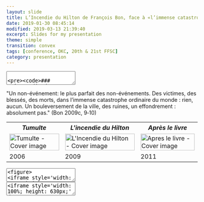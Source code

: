 ```yaml
---
layout: slide
title: L’Incendie du Hilton de François Bon, face à «l’immense catastrophe ordinaire du monde».
date: 2019-01-30 08:45:14
modified: 2019-03-13 21:39:40
excerpt: Slides for my presentation   
theme: simple
transition: convex
tags: [conference, OKC, 20th & 21st FFSC]
category: presentation
---
```




<!-- 1. Title  -->
<section data-markdown>
  <textarea data-template>

    ### _L’Incendie du Hilton_ de François Bon: Face à «l’immense catastrophe ordinaire du monde».


    Spyridon Simotas | PhD Candidate | @ss4ws</p>
    University of Virginia</p>
  </textarea>
</section>

<!-- SLIDE 1 (non-événement) -->

<section data-markdown>

"Un non-événement: le plus parfait des non-événements. Des victimes, des blessés, des morts, dans l’immense catastrophe ordinaire du monde : rien, aucun. Un bouleversement de la ville, des ruines, un effondrement : absolument pas." (Bon 2009c, 9‑10)

</section>



<!-- SLIDE 2 (covers) -->

<section>

<table style="width:100%;" >
  <tr>
    <th><em>Tumulte</em></th>
    <th><em>L'incendie du Hilton</em></th> 
    <th><em>Après le livre</em></th>
  </tr>
  <tr>
    <td><img src="https://www.fayard.fr/sites/default/files/styles/couv_livre/public/images/livres/couv/9782213629902-T.jpg?itok=bbwfYqpf" style="width:100%;" alt="Tumulte - Cover image"></td>
    <td><img src="https://www.albin-michel.fr/file/image/aGFuZGxlcj1maXQmd2lkdGg9MzEw/ppm_medias__image__2009__9782226193902-x.jpg" style="width:100%;" alt="L'Incendie du Hilton - Cover image"></td>
    <td><img src="http://ref.lamartinieregroupe.com/media/9782021055344/grande/105534_couverture_Hres_0.jpg" style="width:100%;" alt="Apres le livre - Cover image"></td>
  </tr>
  <tr>
    <td>2006</td>
    <td>2009</td>
    <td>2011</td>
  </tr>

<!-- <tr>
    <td>Roman qui marque la transition de l'auteur dans l'écriture-web.</td>
    <td>Roman sur les impasses de l'édition française contemporaine.</td>
    <td>Essai sur le numérique comme l'étape la plus récente dans la longue histoire des technologies de l'écrit.</td>
</tr> -->
  
</table>

</section>

<!-- SLIDE 3 (blog post nuits brulantes) -->
<section data-markdown>
	<textarea data-template>
<figure>
<iframe style='width: 100%; height: 630px;' data-src='https://web.archive.org/web/20081216031529/http://www.tierslivre.net/krnk/spip.php?article539'></iframe>
<figcaption><small>Restitution de la page originale via Wayback Machine</small></figcaption> 
</figure>
  </textarea>
</section>

<!-- SLIDE 4 (Symptômes de ruines) -->
<section data-markdown>
  <script type="text/template">
    ### Symptômes de ruines
    
    "J’habite pour toujours un bâtiment qui va crouler, un bâtiment travaillé par une maladie secrète. [...]" <!-- .element: class="fragment" data-fragment-index="1" --> 
    
    "Comment avertir les gens, les nations ? Avertissons à l’oreille les plus intelligents." <!-- .element: class="fragment" data-fragment-index="2" -->
  </script>
</section>


<!-- SLIDE 5 (Kafka) -->
<section data-markdown>
  <script type="text/template">
    ### L'Amérique <!-- .element: class="fragment" data-fragment-index="1" -->

    "La logique même de Kafka. [...]"
    
    "Tout un livre dans un seul hôtel. Toute la loi du monde recomposée dans un couloir d’hôtel et agglutinant à lui comme tout le négatif de la ville." (Bon 2009c, 36) <!-- .element: class="fragment" data-fragment-index="2" -->
  </script>
</section>

<!-- SLIDE 6 vieil écrivain pt. 1 -->
<section data-markdown>
  <script type="text/template">
    "Cet écrivain si connu (mais qui, s’accrochant à moi, ne m’avait semblé qu’un vieillard fatigué et perdu)" (Bon 2009c, 10)

    "Un écrivain, quand il vieillit et qu’on lui rend hommage parce qu’il est vieux, devient tous les écrivains" (Bon 2009c, 16) <!-- .element: class="fragment" data-fragment-index="1" --> 

    "Franchement, m’avait dit mon vieil écrivain […] faire un livre avec ça ? [...] quelques bourgeois qu’on dérange, et attendent à quelques centaines de mètres qu’on les autorise à réintégrer leurs chambres climatisées, ou reprendre leur ordinateur pour se vanter par wifi de leurs aventures ? » [...] Il avait pris connaissance tout récemment, après ce voyage, de mes activités sur Internet : « Franchement tu y crois, à ces idioties-là…" <!-- .element: class="fragment" data-fragment-index="2" -->

  </script>
</section>


<!-- SLIDE 7 vieil écrivain pt. 2 -->
<section data-markdown>
  <script type="text/template">
    "Mon vieil écrivain célèbre, qui probablement ne m’aurait jamais parlé en conditions ordinaires, que j’avais trouvé errant, vieux pull et veston sur ses vêtements de nuit" (Bon 2009c, 12) 
    
    "ce vieil auteur que j’ai remorqué au Tim Hortons" (Bon 2009c, 11) <!-- .element: class="fragment" data-fragment-index="1" -->

    "‘Temps de menace…’, avait-il presque silencieusement proféré, ne parlant qu’à lui seul et sans savoir si ça ne concernait que notre situation à cet instant, le Hilton, les livres ou tout l'ensemble." (Bon 2009c, 11) <!-- .element: class="fragment" data-fragment-index="2" -->

  </script>
</section>

    
<!-- SLIDE 8 ordinateur vs cahier -->
<section data-markdown>
  <script type="text/template">
    "J’ai toujours accumulé les carnets, les cahiers, […] surtout lorsque, comme ici, c’est découvrir une ville étrangère. Mais période bien finie […] que le souvenir d’une ville ou d’un pays puisse se traduire par l’épaisseur d’un carnet à écrire […]." (Bon 2009c)

    "L’écriture bien plus puissante que l’image –qu’aurait photographié, cette nuit-là, un vrai photographe ? Des gens prenaient des clichés avec leurs téléphones portables : tout le monde a un téléphone portable." (Bon 2009c, 152) <!-- .element: class="fragment" data-fragment-index="1" -->

    "J’ai toujours travaillé en double, avançant à la fois le livre et son projet." (Bon 2009c) <!-- .element: class="fragment" data-fragment-index="2" -->
  </script>
</section>

<!-- SLIDE 9 Couples d'opposition recap -->
<section data-markdown>
  <script type="text/template">
    ### Couples d'opposition 
    - vieil écrivain / nouveau monde <!-- .element: class="fragment" data-fragment-index="1" -->
    - méthode carnet / méthode ordinateur <!-- .element: class="fragment" data-fragment-index="2" -->
    - ville / livre <!-- .element: class="fragment" data-fragment-index="3" -->
  </script>
</section>

<!-- SLIDE 10 Lexicométrie ville vs livre -->
<section data-markdown>
	<textarea data-template>
<iframe style='width: 100%; height: 630px;' data-src='//voyant-tools.org/tool/Trends/?view=Trends&query=ville&query=livre&mode=document&corpus=5c8c5d0546ec0192c8a0472e68a5482f'></iframe>
  </textarea>
</section>

<!-- SLIDE 11 Homogénéisation par le marché  -->
<section data-markdown>
  <script type="text/template">
    ### Le marché globalisé 
    
    "La ville on ne la nomme pas […] tout cela glisse à la surface égale du monde." (Bon 2009c, 169) <!-- .element: class="fragment" data-fragment-index="1" -->

    "[...] pour y trouver ces mêmes enseignes [...] notre lèpre occidentale, infiniment extensible." (Bon 2009c) <!-- .element: class="fragment" data-fragment-index="2" -->
    
    "mot qu'ils voulaient à tout prix qu'il s'applique à ce qui était livre, édition, librairie." (Bon 2009c, 25‑26) <!-- .element: class="fragment" data-fragment-index="3" -->
    
    "une véritable usine à gaz" (Bessard-Banquy 2012) <!-- .element: class="fragment" data-fragment-index="4" -->
    
    "Regardez comme on a fait toutes ces années: des centaines de livres qui paraissent en même temps, et tous se ressemblant, et puis trois ou quatre d’entre eux qui décrochent la timbale et permettent au système de s’entretenir."  (Bon 2009c, 135) <!-- .element: class="fragment" data-fragment-index="5" -->
     
  </script>
</section>

<!-- SLIDE 12 -->
<section data-markdown>
  <script type="text/template">
    "Les grandes maisons d’édition de notre pays accaparaient comme dans nos propres fêtes du livre le hall principal, [...] elles occupaient la vue comme elles occupaient le marché, [...] mais quelle étrange impression, à retrouver [...] une simple transposition de ce qu’on aurait trouvé dans nos fêtes du livre régionales."  
  </script>
</section>

<!-- SLIDE 13 -->
<section data-markdown>
  <script type="text/template">
    ### Adaptation et survie 
    "entre piles de livres invendus et pots de fleurs." (Bon 2009c, 21) <!-- .element: class="fragment" data-fragment-index="1" -->
     
    "Joue[r] au blog" (Bon 2009c, 139) <!-- .element: class="fragment" data-fragment-index="2" -->
  </script>
</section>